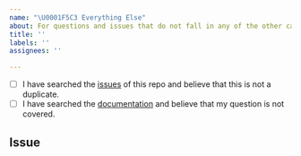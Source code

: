 ```yaml
---
name: "\U0001F5C3 Everything Else"
about: For questions and issues that do not fall in any of the other categories.
title: ''
labels: ''
assignees: ''

---
```


<!-- Describe your question and issue here. This space is meant to be used for general questions that are neither bugs nor feature requests. If you're looking for help or support, please post on the forum instead: https://forum.activitywatch.net/ -->


<!-- Checked checkbox should look like this: [x] -->
- [ ] I have searched the [issues](https://github.com/ActivityWatch/activitywatch/issues) of this repo and believe that this is not a duplicate.
- [ ] I have searched the [documentation](https://docs.activitywatch.net/en/latest/) and believe that my question is not covered.

## Issue
<!-- Now feel free to write your issue, but please be descriptive! Thanks again 🙌 ❤️ -->
